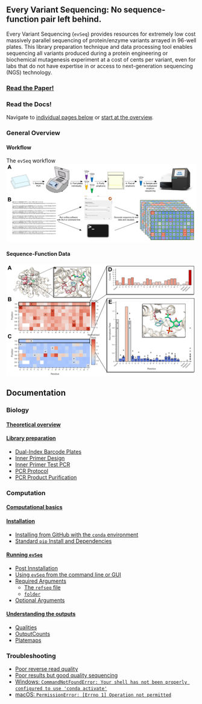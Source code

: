 ## Every Variant Sequencing: No sequence-function pair left behind.

Every Variant Sequencing (`evSeq`) provides resources for extremely low cost massively parallel sequencing of protein/enzyme variants arrayed in 96-well plates. This library preparation technique and data processing tool enables sequencing all variants produced during a protein engineering or biochemical mutagenesis experiment at a cost of cents per variant, even for labs that do not have expertise in or access to next-generation sequencing (NGS) technology.

### [Read the Paper!](one_day...)

### Read the Docs!
Navigate to [individual pages below](#documentation) or [start at the overview](bio/theory.md).

### General Overview
#### Workflow
The `evSeq` workflow
![Workflow](assets/figure2.png)

#### Sequence-Function Data
![SeqFunc](assets/figure3.png)

## Documentation
### Biology
#### [Theoretical overview](bio/theory.md)

#### [Library preparation](bio/lib_prep.md)
- [Dual-Index Barcode Plates](bio/lib_prep.md#dual-index-barcode-plates)
- [Inner Primer Design](bio/lib_prep.md#inner-primer-design)
- [Inner Primer Test PCR](bio/lib_prep.md#inner-primer-test-pcr)
- [PCR Protocol](bio/lib_prep.md#pcr-protocol)
- [PCR Product Purification](bio/lib_prep.md#pcr-product-purification)

### Computation
#### [Computational basics](comp/basics.md)
#### [Installation](comp/installation.md)
- [Installing from GitHub with the `conda` environment](comp/installation.md#installing-from-github-with-the-conda-environment)
- [Standard `pip` Install and Dependencies](comp/installation.md#standard-pip-install-and-dependencies)
#### [Running `evSeq`](comp/usage.md)
- [Post Innstallation](comp/usage.md#post-installation)
- [Using `evSeq` from the command line or GUI](comp/usage.md#using-evseq-from-the-command-line-or-gui)
- [Required Arguments](comp/usage.md#required-arguments)
  - [The `refseq` file](comp/usage.md#the-refseq-file)
  - [`folder`](comp/usage.md#folder)
- [Optional Arguments](comp/usage.md#optional-arguments)
#### [Understanding the outputs](comp/outputs.html)
- [Qualities](comp/outputs.html#qualities)
- [OutputCounts](comp/outputs.html#outputcounts)
- [Platemaps](comp/outputs.html#platemaps)

<!--
#### [Using `evSeq` tools in a Python environment](comp/additional.html)
- [Running `evSeq` functions]()
- [Mapping sequence to function]()
-->
### Troubleshooting
- [Poor reverse read quality](troubleshooting.md#poor-reverse-read-quality)
- [Poor results but good quality sequencing](troubleshooting.md#poor-results-but-good-quality-sequencing)
- [Windows: `CommandNotFoundError: Your shell has not been properly configured to use 'conda activate'`](troubleshooting.md#windows-commandnotfounderror-your-shell-has-not-been-properly-configured-to-use-conda-activate)
- [macOS: `PermissionError: [Errno 1] Operation not permitted`](troubleshooting.md#macos-permissionerror-errno-1-operation-not-permitted)
